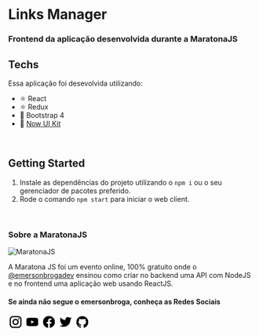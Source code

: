 # Links Manager

### Frontend da aplicação desenvolvida durante a MaratonaJS

## Techs

Essa aplicação foi desevolvida utilizando:

- :atom_symbol: React
- :atom_symbol: Redux
- :art: Bootstrap 4
- :art: [Now UI Kit](https://demos.creative-tim.com/now-ui-kit/index.html)

<br />

## Getting Started

1. Instale as dependências do projeto utilizando o `npm i` ou o seu gerenciador de pacotes preferido.
2. Rode o comando `npm start` para iniciar o web client.

<br />

### Sobre a MaratonaJS

![MaratonaJS](http://s3.emerson.link/prints/2020-07-05-074937-06n3n.png)

A Maratona JS foi um evento online, 100% gratuito onde o [@emersonbrogadev](https://www.instagram.com/emersonbrogadev/)
ensinou como criar no backend uma API com NodeJS e no frontend uma aplicação web usando ReactJS.

#### Se ainda não segue o emersonbroga, conheça as Redes Sociais

[![instagram.com/emersonbrogadev](https://raw.githubusercontent.com/emersonbroga/social-media-snippets/master/static/instagram.png)](https://emersonbroga.com/instagram)
[![youtube.com/c/emersonbrogadev](https://raw.githubusercontent.com/emersonbroga/social-media-snippets/master/static/youtube.png)](https://emersonbroga.com/youtube)
[![facebook.com/emersonbrogadev](https://raw.githubusercontent.com/emersonbroga/social-media-snippets/master/static/facebook.png)](https://emersonbroga.com/facebook)
[![twitter.com/emersonbrogadev](https://raw.githubusercontent.com/emersonbroga/social-media-snippets/master/static/twitter.png)](https://emersonbroga.com/twitter)
[![github.com/emersonbroga](https://raw.githubusercontent.com/emersonbroga/social-media-snippets/master/static/github.png)](https://emersonbroga.com/github)
